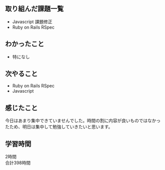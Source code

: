 ## 取り組んだ課題一覧
- Javascript 課題修正
- Ruby on Rails RSpec

## わかったこと
- 特になし

## 次やること
- Ruby on Rails RSpec
- Javascript

## 感じたこと
今日はあまり集中できていませんでした。時間の割に内容が良いものではなかったため、明日は集中して勉強していきたいと思います。


## 学習時間
2時間<br />
合計398時間